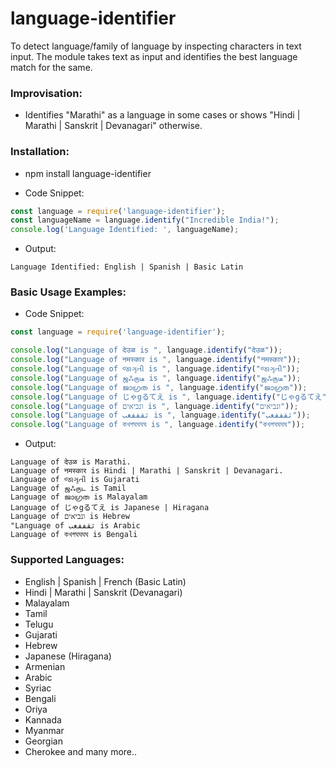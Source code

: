 # language-identifier
To detect language/family of language by inspecting characters in text input. The module takes text as input and identifies the best language match for the same.

### Improvisation:
* Identifies "Marathi" as a language in some cases or shows "Hindi | Marathi | Sanskrit | Devanagari" otherwise.

### Installation:

* npm install language-identifier

* Code Snippet:
```javascript
const language = require('language-identifier');
const languageName = language.identify("Incredible India!");
console.log('Language Identified: ', languageName);
```

* Output:
```
Language Identified: English | Spanish | Basic Latin
```

### Basic Usage Examples:

* Code Snippet:
```javascript
const language = require('language-identifier');

console.log("Language of देउळ is ", language.identify("देउळ"));
console.log("Language of नमस्कार is ", language.identify("नमस्कार"));
console.log("Language of જાગૃતી is ", language.identify("જાગૃતી"));
console.log("Language of ஜஃருடீ is ", language.identify("ஜஃருடீ"));
console.log("Language of ജാഗ്രത is ", language.identify("ജാഗ്രത"));
console.log("Language of じゃgるてえ is ", language.identify("じゃgるてえ"));
console.log("Language of ונביאים is ", language.identify("ונביאים"));
console.log("Language of ثقففغب is ", language.identify("ثقففغب"));
console.log("Language of কখগঘঘঘঘ is ", language.identify("কখগঘঘঘঘ"));
```

* Output:
```
Language of देउळ is Marathi.
Language of नमस्कार is Hindi | Marathi | Sanskrit | Devanagari.
Language of જાગૃતી is Gujarati
Language of ஜஃருட is Tamil
Language of ജാഗ്രത is Malayalam
Language of じゃgるてえ is Japanese | Hiragana
Language of ונביאים is Hebrew
"Language of ثقففغب is Arabic
Language of কখগঘঘঘঘ is Bengali
```

### Supported Languages:

* English | Spanish | French (Basic Latin)
* Hindi | Marathi | Sanskrit (Devanagari)
* Malayalam
* Tamil
* Telugu
* Gujarati
* Hebrew
* Japanese (Hiragana)
* Armenian
* Arabic
* Syriac
* Bengali
* Oriya
* Kannada
* Myanmar
* Georgian
* Cherokee and many more..

